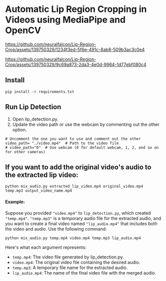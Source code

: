 # Automatic Lip Region Cropping in Videos using MediaPipe and OpenCV

https://github.com/neuralfalcon/Lip-Region-Crop/assets/139750329/1234f3ed-5f6e-491c-8ab8-509b3ac3c0e4

https://github.com/neuralfalcon/Lip-Region-Crop/assets/139750329/9c69a873-2da3-4e0d-9964-1d77ebf080c4

## Install
```pip install -r requirements.txt```
## Run Lip Detection
1. Open lip_detection.py.
2. Update the video path or use the webcam by commenting out the other option.
```
# Uncomment the one you want to use and comment out the other
video_path= "./video.mp4"  # Path to the video file
# video_path="0"  # Use webcam (0 for default webcam, 1, 2, and so on for other cameras)
```

## If you want to add the original video's audio to the extracted lip video: 
```
python mix_audio.py extracted_lip_video.mp4 original_video.mp4 temp.mp3 output_video_name.mp4
```
#### Example:
Suppose you provided ```"video.mp4"``` to ```lip_detection.py```, which created ```"temp.mp4"```. ```"temp.mp3"``` is a temporary audio file for the extracted audio, and you want to create a final video named ```"lip_audio.mp4"``` that includes both the video and audio.
Use the following command:
```
python mix_audio.py temp.mp4 video.mp4 temp.mp3 lip_audio.mp4
```
Here's what each argument represents:

- ```temp.mp4```: The video file generated by lip_detection.py.
- ```video.mp4```: The original video file containing the desired audio.
- ```temp.mp3```: A temporary file name for the extracted audio.
- ```lip_audio.mp4```: The name of the final video file with the merged audio.
